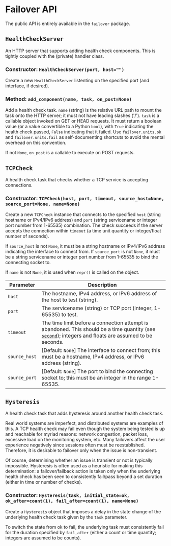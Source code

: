 # Failover API #

The public API is entirely available in the `failover` package.

## `HealthCheckServer` ##

An HTTP server that supports adding health check components.  This is tightly
coupled with the (private) handler class.

### Constructor: `HealthCheckServer(port, host="")` ###

Create a new `HealthCheckServer` listenting on the specified port (and
interface, if desired).

### Method: `add_component(name, task, on_post=None)` ###

Add a health check task.  `name` (string) is the relative URL path to mount
the task onto the HTTP server; it must not have leading slashes ('/').
`task` is a callable object invoked on GET or HEAD requests.  It must
return a boolean value (or a value convertible to a Python `bool`), with
`True` indicating the health check passed, `False` indicating that it failed.
Use `failover.units.ok` and `failover.units.fail` as self-documenting
shortcuts to avoid the mental overhead on this convention.

If not `None`, `on_post` is a callable to execute on POST requests.

## `TCPCheck` ##

A health check task that checks whether a TCP service is accepting
connections.

### Constructor: `TCPCheck(host, port, timeout, source_host=None, source_port=None, name=None)` ###

Create a new `TCPCheck` instance that connects to the specified `host`
(string hostname or IPv4/IPv6 address) and `port` (string servicename or
integer port number from 1-65535) combination.  The check succeeds if the
server accepts the connection within `timeout` (a time unit quantity or
integer/float number of seconds).

If `source_host` is not `None`, it must be a string hostname or IPv4/IPv6
address indicating the interface to connect from.  If `source_port` is not
`None`, it must be a string servicename or integer port number from 1-65535
to bind the connecting socket to.

If `name` is not `None`, it is used when `repr()` is called on the object.

| Parameter | Description
| --------- | -----------
| `host`    | The hostname, IPv4 address, or IPv6 address of the host to test (string).
| `port`    | The servicename (string) or TCP port (integer, 1-65535) to test.
| `timeout` | The time limit before a connection attempt is abandoned.  This should be a time quantity (see [`second`](#second)); integers and floats are assumed to be seconds.
| `source_host` | \[Default: `None`\] The interface to connect from; this must be a hostname, IPv4 address, or IPv6 address (string).
| `source_port` | \[Default: `None`\] The port to bind the connecting socket to; this must be an integer in the range 1-65535.

## `Hysteresis` ##

A health check task that adds hysteresis around another health check task.

Real world systems are imperfect, and distributed systems are examples of
this.  A TCP health check may fail even though the system being tested is
up and reachable for myriad reasons: network congestion, packet loss,
excessive load on the monitoring system, etc.  Many failovers affect the
user experience negatively since sessions often must be reestablished.
Therefore, it is desirable to failover only when the issue is non-transient.

Of course, determining whether an issue is transient or not is typically
impossible.  Hysteresis is often used as a heuristic for making this
determination:  a failover/failback action is taken only when the
underlying health check has been seen to consistently fail/pass beyond a set
duration (either in time or number of checks).

### Constructor: `Hysteresis(task, initial_state=ok, ok_after=count(1), fail_after=count(1), name=None)` ###

Create a `Hysteresis` object that imposes a delay in the state change of the
underlying health check task given by the `task` parameter.

To switch the state from ok to fail, the underlying task must consistently
fail for the duration specified by `fail_after` (either a count or time
quantity; integers are assumed to be counts).